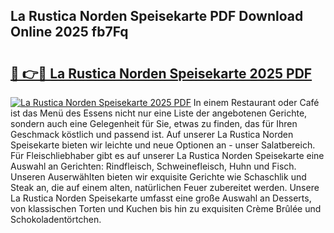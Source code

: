## La Rustica Norden Speisekarte PDF Download Online 2025 fb7Fq

# <h2><a href="http://gc8tp2o.nevu.top/?p=La+Rustica+Norden+Speisekarte">🔗 👉🔴 La Rustica Norden Speisekarte 2025 PDF</a></h2>

[![La Rustica Norden Speisekarte 2025 PDF](https://i.imgur.com/dBaPXMq.png)](http://gc8tp2o.nevu.top/?p=La+Rustica+Norden+Speisekarte)
In einem Restaurant oder Café ist das Menü des Essens nicht nur eine Liste der angebotenen Gerichte, sondern auch eine Gelegenheit für Sie, etwas zu finden, das für Ihren Geschmack köstlich und passend ist. Auf unserer La Rustica Norden Speisekarte bieten wir leichte und neue Optionen an - unser Salatbereich. Für Fleischliebhaber gibt es auf unserer La Rustica Norden Speisekarte eine Auswahl an Gerichten: Rindfleisch, Schweinefleisch, Huhn und Fisch. Unseren Auserwählten bieten wir exquisite Gerichte wie Schaschlik und Steak an, die auf einem alten, natürlichen Feuer zubereitet werden. Unsere La Rustica Norden Speisekarte umfasst eine große Auswahl an Desserts, von klassischen Torten und Kuchen bis hin zu exquisiten Crème Brûlée und Schokoladentörtchen.
